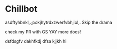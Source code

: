 # Chillbot
asdftyhbnkl,.;pokjhytrdxzwerfvbhjiol,.
Skip the drama

check my PR with GS
YAY
more docs!


dsfdsgfv
dakhfkdj
dfsa
kjjkh
hi
